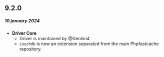 ## 9.2.0
##### 10 january 2024
- __Driver Core__
    - Driver is maintained by @Geolim4
    - `Couchdb` is now an extension separated from the main Phpfastcache repository.
